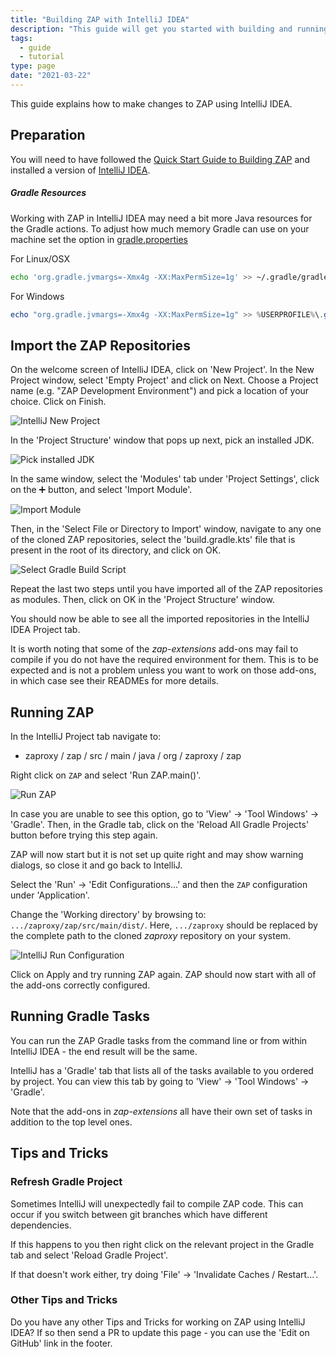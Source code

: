 ```yaml
---
title: "Building ZAP with IntelliJ IDEA"
description: "This guide will get you started with building and running ZAP in IntelliJ IDEA."
tags:
  - guide
  - tutorial
type: page
date: "2021-03-22"
---
```


This guide explains how to make changes to ZAP using IntelliJ IDEA.

## Preparation

You will need to have followed the [Quick Start Guide to Building ZAP](../quick-start-build/) and installed a version of [IntelliJ IDEA](https://www.jetbrains.com/idea/download/).

##### Gradle Resources

Working with ZAP in IntelliJ IDEA may need a bit more Java resources for the Gradle actions. To adjust how much memory Gradle can use on your machine set the option in [gradle.properties](https://docs.gradle.org/current/userguide/build_environment.html)

For Linux/OSX

```bash
echo 'org.gradle.jvmargs=-Xmx4g -XX:MaxPermSize=1g' >> ~/.gradle/gradle.properties
```

For Windows

```powershell
echo "org.gradle.jvmargs=-Xmx4g -XX:MaxPermSize=1g" >> %USERPROFILE%\.gradle\gradle.properties
```

## Import the ZAP Repositories

On the welcome screen of IntelliJ IDEA, click on 'New Project'. In the New Project window, select 'Empty Project' and click on Next. Choose a Project name (e.g. "ZAP Development Environment") and pick a location of your choice. Click on Finish.

![IntelliJ New Project](/img/docs/developer/intellij-new-project.png)

In the 'Project Structure' window that pops up next, pick an installed JDK.

![Pick installed JDK](/img/docs/developer/intellij-jdk.png)

In the same window, select the 'Modules' tab under 'Project Settings', click on the ➕ button, and select 'Import Module'.

![Import Module](/img/docs/developer/intellij-import-module.png)

Then, in the 'Select File or Directory to Import' window, navigate to any one of the cloned ZAP repositories, select the 'build.gradle.kts' file that is present in the root of its directory, and click on OK.

![Select Gradle Build Script](/img/docs/developer/intellij-select-gradle-build-script.png)

Repeat the last two steps until you have imported all of the ZAP repositories as modules. Then, click on OK in the 'Project Structure' window.

You should now be able to see all the imported repositories in the IntelliJ IDEA Project tab.

It is worth noting that some of the _zap-extensions_ add-ons may fail to compile if you do not have the required environment for them. This is to be expected and is not a problem unless you want to work on those add-ons, in which case see their READMEs for more details.

## Running ZAP

In the IntelliJ Project tab navigate to:

- zaproxy / zap / src / main / java / org / zaproxy / zap

Right click on `ZAP` and select 'Run ZAP.main()'.

![Run ZAP](/img/docs/developer/intellij-run-zap.png)

In case you are unable to see this option, go to 'View' &#8594; 'Tool Windows' &#8594; 'Gradle'. Then, in the Gradle tab, click on the 'Reload All Gradle Projects' button before trying this step again.

ZAP will now start but it is not set up quite right and may show warning dialogs, so close it and go back to IntelliJ.

Select the 'Run' &#8594; 'Edit Configurations...' and then the `ZAP` configuration under 'Application'.

Change the 'Working directory' by browsing to: `.../zaproxy/zap/src/main/dist/`. Here, `.../zaproxy` should be replaced by the complete path to the cloned _zaproxy_ repository on your system.

![IntelliJ Run Configuration](/img/docs/developer/intellij-config-run.png)

Click on Apply and try running ZAP again. ZAP should now start with all of the add-ons correctly configured.

## Running Gradle Tasks

You can run the ZAP Gradle tasks from the command line or from within IntelliJ IDEA - the end result will be the same.

IntelliJ has a 'Gradle' tab that lists all of the tasks available to you ordered by project. You can view this tab by going to 'View' &#8594; 'Tool Windows' &#8594; 'Gradle'.

Note that the add-ons in _zap-extensions_ all have their own set of tasks in addition to the top level ones.

## Tips and Tricks

### Refresh Gradle Project

Sometimes IntelliJ will unexpectedly fail to compile ZAP code. This can occur if you switch between git branches which have different dependencies.

If this happens to you then right click on the relevant project in the Gradle tab and select 'Reload Gradle Project'.

If that doesn't work either, try doing 'File' &#8594; 'Invalidate Caches / Restart...'.

### Other Tips and Tricks

Do you have any other Tips and Tricks for working on ZAP using IntelliJ IDEA? If so then send a PR to update this page - you can use the 'Edit on GitHub' link in the footer.
